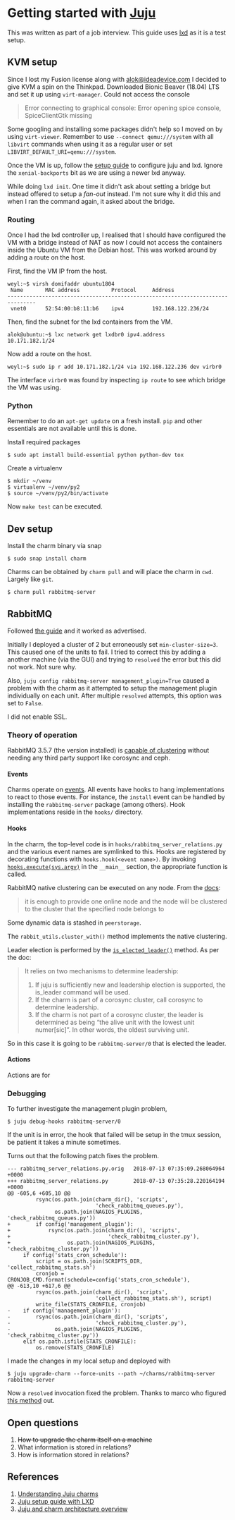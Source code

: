 # Getting started with [Juju](https://jujucharms.com/)

This was written as part of a job interview. This guide uses [lxd](https://linuxcontainers.org/lxd/introduction/) as it is a test setup.

## KVM setup

Since I lost my Fusion license along with alok@ideadevice.com I decided to give KVM a spin on the Thinkpad. Downloaded Bionic Beaver (18.04) LTS and set it up using `virt-manager`. Could not access the console

> Error connecting to graphical console:
> Error opening spice console, SpiceClientGtk missing

Some googling and installing some packages didn't help so I moved on by using `virt-viewer`. Remember to use `--connect qemu:///system` with all `libvirt` commands when using it as a regular user or set `LIBVIRT_DEFAULT_URI=qemu:///system`.

Once the VM is up, follow the [setup guide](https://docs.jujucharms.com/2.3/en/tut-lxd) to configure juju and lxd. Ignore the `xenial-backports` bit as we are using a newer lxd anyway.

While doing `lxd init`. One time it didn't ask about setting a bridge but instead offered to setup a _fan-out_ instead. I'm not sure why it did this and when I ran the command again, it asked about the bridge. 

### Routing

Once I had the lxd controller up, I realised that I should have configured the VM with a bridge instead of NAT as now I could not access the containers inside the Ubuntu VM from the Debian host. This was worked around by adding a route on the host.

First, find the VM IP from the host.

```
weyl:~$ virsh domifaddr ubuntu1804
 Name       MAC address          Protocol     Address
-------------------------------------------------------------------------------
 vnet0      52:54:00:b8:11:b6    ipv4         192.168.122.236/24
```

Then, find the subnet for the lxd containers from the VM.

```
alok@ubuntu:~$ lxc network get lxdbr0 ipv4.address                                                                                                                       
10.171.182.1/24
```

Now add a route on the host.

```
weyl:~$ sudo ip r add 10.171.182.1/24 via 192.168.122.236 dev virbr0 
```

The interface `virbr0` was found by inspecting `ip route` to see which bridge the VM was using.

### Python

Remember to do an `apt-get update` on a fresh install. `pip` and other essentials are not available until this is done.

Install required packages

```
$ sudo apt install build-essential python python-dev tox 
```

Create a virtualenv

```
$ mkdir ~/venv
$ virtualenv ~/venv/py2
$ source ~/venv/py2/bin/activate
```

Now `make test` can be executed.

## Dev setup

Install the charm binary via snap

```
$ sudo snap install charm
```

Charms can be obtained by `charm pull` and will place the charm in `cwd`. Largely like `git`.

```
$ charm pull rabbitmq-server
```

## RabbitMQ

Followed [the guide](https://jujucharms.com/rabbitmq-server/) and it worked as advertised. 

Initially I deployed a cluster of 2 but erroneously set `min-cluster-size=3`. This caused one of the units to fail. I tried to correct this by adding a another machine (via the GUI) and trying to `resolved` the error but this did not work. Not sure why.

Also, `juju config rabbitmq-server management_plugin=True` caused a problem with the charm as it attempted to setup the management plugin individually on each unit. After multiple `resolved` attempts, this option was set to `False`.

I did not enable SSL.

### Theory of operation

RabbitMQ 3.5.7 (the version installed) is [capable of clustering](https://www.rabbitmq.com/clustering.html) without needing any third party support like corosync and ceph.

#### Events

Charms operate on [events](https://docs.jujucharms.com/2.4/en/developer-event-cycle). All events have hooks to hang implementations to react to those events. For instance, the `install` event can be handled by installing the `rabbitmq-server` package (among others). Hook implementations reside in the `hooks/` directory.

#### Hooks

In the charm, the top-level code is in `hooks/rabbitmq_server_relations.py` and the various event names are symlinked to this. Hooks are registered by decorating functions with `hooks.hook(<event name>)`. By invoking [`hooks.execute(sys.argv)`](http://charm-helpers.readthedocs.io/en/latest/api/charmhelpers.core.hookenv.html#charmhelpers.core.hookenv.Hooks) in the `__main__` section, the appropriate function is called. 

RabbitMQ native clustering can be executed on any node. From the [docs](https://www.rabbitmq.com/clustering.html#creating):

> it is enough to provide one online node and the node will be clustered to the cluster that the specified node belongs to

Some dynamic data is stashed in `peerstorage`. 

The `rabbit_utils.cluster_with()` method implements the native clustering.

Leader election is performed by the [`is_elected_leader()`](http://charm-helpers.readthedocs.io/en/latest/api/charmhelpers.contrib.hahelpers.html#charmhelpers.contrib.hahelpers.cluster.is_elected_leader) method. As per the doc:

> It relies on two mechanisms to determine leadership:
> 1. If juju is sufficiently new and leadership election is supported, the is_leader command will be used. 
> 2. If the charm is part of a corosync cluster, call corosync to determine leadership. 
> 3. If the charm is not part of a corosync cluster, the leader is determined as being “the alive unit with the lowest unit numer[sic]”. In other words, the oldest surviving unit.

So in this case it is going to be `rabbitmq-server/0` that is elected the leader.

#### Actions

Actions are for 

### Debugging

To further investigate the management plugin problem, 

```
$ juju debug-hooks rabbitmq-server/0 
```

If the unit is in error, the hook that failed will be setup in the tmux session, be patient it takes a minute sometimes.

Turns out that the following patch fixes the problem.

```
--- rabbitmq_server_relations.py.orig   2018-07-13 07:35:09.268064964 +0000
+++ rabbitmq_server_relations.py        2018-07-13 07:35:28.220164194 +0000
@@ -605,6 +605,10 @@
         rsync(os.path.join(charm_dir(), 'scripts',
                            'check_rabbitmq_queues.py'),
               os.path.join(NAGIOS_PLUGINS, 'check_rabbitmq_queues.py'))
+        if config('management_plugin'):
+            rsync(os.path.join(charm_dir(), 'scripts',
+                               'check_rabbitmq_cluster.py'),
+                  os.path.join(NAGIOS_PLUGINS, 'check_rabbitmq_cluster.py'))
     if config('stats_cron_schedule'):
         script = os.path.join(SCRIPTS_DIR, 'collect_rabbitmq_stats.sh')
         cronjob = CRONJOB_CMD.format(schedule=config('stats_cron_schedule'),
@@ -613,10 +617,6 @@
         rsync(os.path.join(charm_dir(), 'scripts',
                            'collect_rabbitmq_stats.sh'), script)
         write_file(STATS_CRONFILE, cronjob)
-    if config('management_plugin'):
-        rsync(os.path.join(charm_dir(), 'scripts',
-                           'check_rabbitmq_cluster.py'),
-              os.path.join(NAGIOS_PLUGINS, 'check_rabbitmq_cluster.py'))
     elif os.path.isfile(STATS_CRONFILE):
         os.remove(STATS_CRONFILE)
```

I made the changes in my local setup and deployed with

```
$ juju upgrade-charm --force-units --path ~/charms/rabbitmq-server rabbitmq-server
```

Now a `resolved` invocation fixed the problem. Thanks to marco who figured [this method](http://marcoceppi.com/2015/01/force-upgrade-best-juju-secret/) out.


## Open questions

1. ~~How to upgrade the charm itself on a machine~~
1. What information is stored in relations?
1. How is information stored in relations?

## References

1. [Understanding Juju charms](https://www.slideshare.net/DemisGomes/understanding-juju-charms-52866536)
1. [Juju setup guide with LXD](https://docs.jujucharms.com/2.3/en/tut-lxd)
1. [Juju and charm architecture overview](https://docs.google.com/presentation/d/1_rTFq-aS_ESK2wabnCviZtDZ-nYOPI23MeLp-GLDyJY/edit#slide=id.gbb19e8ce8_0_0)

